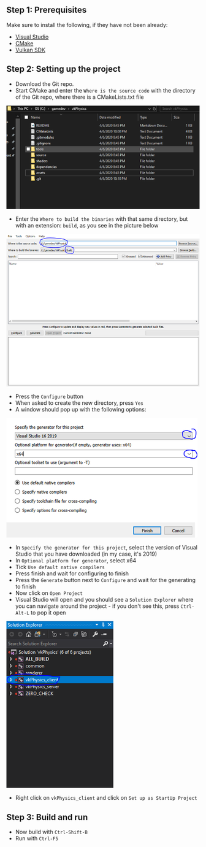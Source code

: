 ## Step 1: Prerequisites

Make sure to install the following, if they have not been already:

- [Visual Studio](https://visualstudio.microsoft.com/downloads/)
- [CMake](https://cmake.org/download/)
- [Vulkan SDK](https://vulkan.lunarg.com/sdk/home#windows)

## Step 2: Setting up the project

- Download the Git repo.
- Start CMake and enter the `Where is the source code` with the directory of the Git repo, where there is a CMakeLists.txt file

![photo](/docs/assets/files.png)

- Enter the `Where to build the binaries` with that same directory, but with an extension: `build`, as you see in the picture below

![photo](/docs/assets/cmake0.png)

- Press the `Configure` button
- When asked to create the new directory, press `Yes`
- A window should pop up with the following options:

![photo](/docs/assets/cmake1.png)

- In `Specify the generator for this project`, select the version of Visual Studio that you have downloaded (in my case, it's 2019)
- In `Optional platform for generator`, select x64
- Tick `Use default native compilers`
- Press finish and wait for configuring to finish
- Press the `Generate` button next to `Configure` and wait for the generating to finish
- Now click on `Open Project`
- Visual Studio will open and you should see a `Solution Explorer` where you can navigate around the project - if you don't see this, press `Ctrl-Alt-L` to pop it open

![photo](/docs/assets/vs0.png)

- Right click on `vkPhysics_client` and click on `Set up as StartUp Project`

## Step 3: Build and run

- Now build with `Ctrl-Shift-B`
- Run with `Ctrl-F5`
